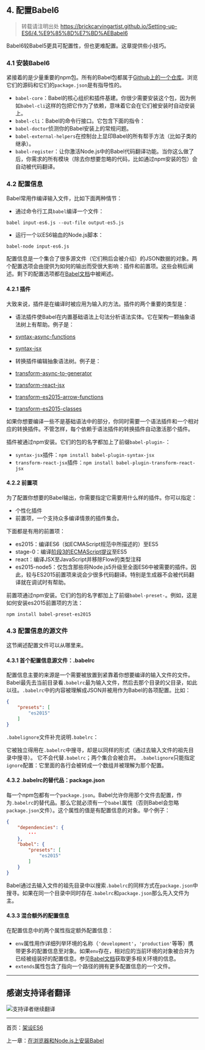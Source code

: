 ## 4. 配置Babel6 

> 转载请注明出处 https://brickcarvingartist.github.io/Setting-up-ES6/4.%E9%85%8D%E7%BD%AEBabel6 

Babel6较Babel5更具可配置性，但也更难配置。这章提供些小技巧。 

### 4.1 安装Babel6 

紧接着的是少量重要的npm包。所有的Babel包都属于[Github上的一个仓库](https://github.com/babel/babel/tree/master/packages)。浏览它们的源码和它们的`package.json`是有指导性的。 

- `babel-core`：Babel的核心组织和插件基建。你很少需要安装这个包，因为例如`babel-cli`这样的包把它作为了依赖，意味着它会在它们被安装时自动安装上。 
- `babel-cli`：Babel的命令行接口。它包含下面的指令： 
 - `babel-doctor`侦测你的Babel安装上的常规问题。 
 - `babel-external-helpers`在控制台上显印Babel的所有帮手方法（比如子类的继承）。 
 - `babel-register`：让你激活Node.js中的Babel代码翻译功能。当你这么做了后，你需求的所有模块（除去你想要忽略的代码，比如通过npm安装的包）会自动被代码翻译。 

### 4.2 配置信息 

Babel常用作编译输入文件，比如下面两种情节： 

- 通过命令行工具`babel`编译一个文件： 

```
babel input-es6.js --out-file output-es5.js
``` 

- 运行一个以ES6输血的Node.js脚本： 

```
babel-node input-es6.js
``` 

配置信息是一个集合了很多源文件（它们稍后会被介绍）的JSON数据的对象。两个配置选项会由提供为如何的输出而受很大影响：插件和前置项。这些会稍后阐述。剩下的配置选项都在[Babel文档](http://babeljs.io/docs/usage/options/)中被阐述。 

#### 4.2.1 插件 

大致来说，插件是在编译时被应用为输入的方法。插件的两个重要的类型是： 

- 语法插件使Babel在内置基础语法上句法分析语法实体。它在架构一颗抽象语法树上有帮助。例子是： 
 - [syntax-async-functions](http://babeljs.io/docs/plugins/syntax-async-functions/) 
 - [syntax-jsx](http://babeljs.io/docs/plugins/syntax-jsx/) 

- 转换插件编辑抽象语法树。例子是： 
 - [transform-async-to-generator](http://babeljs.io/docs/plugins/transform-async-to-generator/) 
 - [transform-react-jsx](http://babeljs.io/docs/plugins/transform-react-jsx/) 
 - [transform-es2015-arrow-functions](http://babeljs.io/docs/plugins/transform-es2015-arrow-functions/) 
 - [transform-es2015-classes](http://babeljs.io/docs/plugins/transform-es2015-classes/) 

如果你想要编译一些不是基础语法中的部分，你同时需要一个语法插件和一个相对应的转换插件。不管怎样，每个依赖于语法插件的转换插件自动激活那个插件。 

插件被通过npm安装。它们的包的名字都加上了前缀`babel-plugin-`： 

- `syntax-jsx`插件：`npm install babel-plugin-syntax-jsx` 
- `transform-react-jsx`插件：`npm install babel-plugin-transform-react-jsx` 

#### 4.2.2 前置项 

为了配置你想要的Babel输出，你需要指定它需要用什么样的插件。你可以指定： 

- 个性化插件 
- 前置项，一个支持众多编译情景的插件集合。 

下面都是有用的前置项： 

- es2015：编译ES6（如ECMAScript规范中所描述的）至ES5 
- stage-0：编译[阶段3的ECMAScript提议](http://www.2ality.com/2015/11/tc39-process.html)至ES5 
- react：编译JSX至JavaScript并移除Flow的类型注释 
- es2015-node5：仅包含那些将Node.js5升级至全面ES6中被需要的插件。因此，较与ES2015前置项来说会少很多代码翻译。特别是生成器不会被代码翻译就在调试时有帮助。 

前置项通过npm安装。它们的包的名字都加上了前缀`babel-preset-`。例如，这是如何安装es2015前置项的方法： 

```
npm install babel-preset-es2015
``` 

### 4.3 配置信息的源文件 

这节阐述配置文件可以从哪里来。 

#### 4.3.1 首个配置信息源文件：.babelrc 

配置信息主要的来源是一个需要被放置到紧靠着你想要编译的输入文件的文件。Babel最先去当前目录看`.babelrc`最为输入文件，然后去那个目录的父目录，如此以往。`.babelrc`中的内容被理解成JSON并被用作为Babel的各项配置。比如： 

```json
{
	"presets": [
		"es2015"
	]
}
``` 

`.babelignore`文件补充说明`.babelrc`： 

它被独立得用在`.babelrc`中搜寻，却是以同样的形式（通过去输入文件的祖先目录中搜寻）。 
它不会代替`.babelrc`；两个集合会被合并。 
`.babelignore`只能指定`ignore`配置：它里面的各行会被转成一个数组并被理解为那个配置。 

#### 4.3.2 .babelrc的替代品：package.json 

每一个npm包都有一个`package.json`。Babel允许你用那个文件去配置，作为`.babelrc`的替代品。那么它就必须有一个`babel`属性（否则Babel会忽略`package.json`文件）。这个属性的值是有配置信息的对象。举个例子： 

```json
{
	"dependencies": {
		···
	},
	"babel": {
		"presets": [
			"es2015"
		]
	}
}
``` 

Babel通过去输入文件的祖先目录中以搜索`.babelrc`的同样方式在`package.json`中搜寻。如果在同一个目录中同时存在`.babelrc`和`package.json`那么先入文件为主。 

#### 4.3.3 混合额外的配置信息 

在配置信息中的两个属性指定额外配置信息： 

- `env`属性用作详细列举环境的名称（`'development'`，`'production'`等等）携带更多的配置信息至对象。如果`env`存在，相对应的当前环境的对象被合并为已经被组装好的配置信息。参见[Babel文档](https://babeljs.io/docs/usage/babelrc/#env-option)获取更多相关环境的信息。 
- `extends`属性包含了指向一个路径的拥有更多配置信息的一个文件。 

---

## 感谢支持译者翻译 

![支持译者继续翻译](http://static.ikindness.cn/donate.png)

---

首页：[架设ES6](https://brickcarvingartist.github.io/Setting-up-ES6) 

上一章：[在浏览器和Node.js上安装Babel](https://brickcarvingartist.github.io/Setting-up-ES6/3.%E5%9C%A8%E6%B5%8F%E8%A7%88%E5%99%A8%E5%92%8CNode.js%E4%B8%8A%E5%AE%89%E8%A3%85Babel)